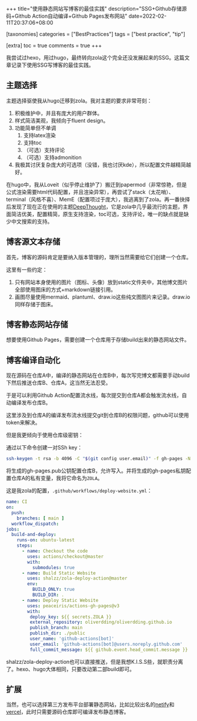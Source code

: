 +++
title="使用静态网站写博客的最佳实践"
description="SSG+Github存储源码+Github Action自动编译+Github Pages发布网站"
date=2022-02-11T20:37:06+08:00

[taxonomies]
categories = ["BestPractices"]
tags = ["best practice", "tip"]

[extra]
toc = true
comments = true
+++

我尝试过hexo，用过hugo，最终转向zola这个完全还没发展起来的SSG。这篇文章记录下使用SSG写博客的最佳实践。

## 主题选择

主题选择驱使我从hugo迁移到zola。我对主题的要求非常苛刻：

1. 积极维护中，并且有庞大的用户群体。
2. 样式简洁美观，我倾向于fluent design。
3. 功能简单但不单调
    1. 支持latex渲染
    2. 支持toc
    3. （可选）支持评论
    4. （可选）支持admonition
4. 我极其讨厌复杂庞大的可选项（没错，我也讨厌kde），所以配置文件越精简越好。

在hugo中，我从Loveit（似乎停止维护了）搬迁到papermod（非常惊艳，但是公式渲染需要html代码配置，并且渲染异常），再尝试了stack（太花哨）、terminal（风格不喜）、MemE（配置项过于庞大），我逃离到了zola。再一番抉择后发现了现在正在使用的主题[DeepThought](https://github.com/RatanShreshtha/DeepThought)，它是zola中几乎最流行的主题，界面简洁优美，配置精简，原生支持渲染，toc可选，支持评论，唯一的缺点就是缺少中文搜索的支持。


## 博客源文本存储

首先，博客的源码肯定是要纳入版本管理的，理所当然需要给它们创建一个仓库。

这里有一些约定：

1. 只有网站本身使用的图片（图标、头像）放到static文件夹中，其他博文图片全部使用图床的方式+markdown链接引用。
2. 画图尽量使用mermaid、plantuml、draw.io这些纯文图图片来记录。draw.io同样存储于图床。

## 博客静态网站存储

想要使用Github Pages，需要创建一个仓库用于存储build出来的静态网站文件。

## 博客编译自动化

现在源码在仓库A中，编译的静态网站在仓库B中，每次写完博文都需要手动build下然后推送仓库B、仓库A，这当然无法忍受。

于是可以利用Github Action配置流水线，每次提交到仓库A都会触发流水线，自动编译发布仓库B。

这里涉及到仓库A的编译发布流水线提交git到仓库B的权限问题，github可以使用token来解决。

但是我更倾向于使用仓库级密钥：

通过以下命令创建一对SSh key：

```bash
ssh-keygen -t rsa -b 4096 -C "$(git config user.email)" -f gh-pages -N ""
```

将生成的gh-pages.pub公钥配置仓库B，允许写入。并将生成的gh-pages私钥配置仓库A的私有变量，我将它命名为`ZOLA`。

这是我zola的配置，`.github/workflows/deploy-website.yml`：

```yaml
name: CI
on:
  push:
    branches: [ main ]
  workflow_dispatch:
jobs:
  build-and-deploy:
    runs-on: ubuntu-latest
    steps:
      - name: Checkout the code
        uses: actions/checkout@master
        with:
          submodules: true
      - name: Build Static Website
        uses: shalzz/zola-deploy-action@master
        env:
          BUILD_ONLY: true
          BUILD_DIR: .
      - name: Deploy Static Website
        uses: peaceiris/actions-gh-pages@v3
        with: 
         deploy_key: ${{ secrets.ZOLA }}
         external_repository: oliverdding/oliverdding.github.io
         publish_branch: main
         publish_dir: ./public
         user_name: 'github-actions[bot]'
         user_email: 'github-actions[bot]@users.noreply.github.com'
         full_commit_message: ${{ github.event.head_commit.message }}
```

shalzz/zola-deploy-action也可以直接推送，但是我想K.I.S.S些，就职责分离了。hexo、hugo大体相同，只要改动第二部build即可。

## 扩展

当然，也可以选择第三方发布平台部署静态网站，比如比较出名的[netify](netlify.com)和[vercel](vercel.com)，此时只需要源码仓库即可编译发布静态博客。
